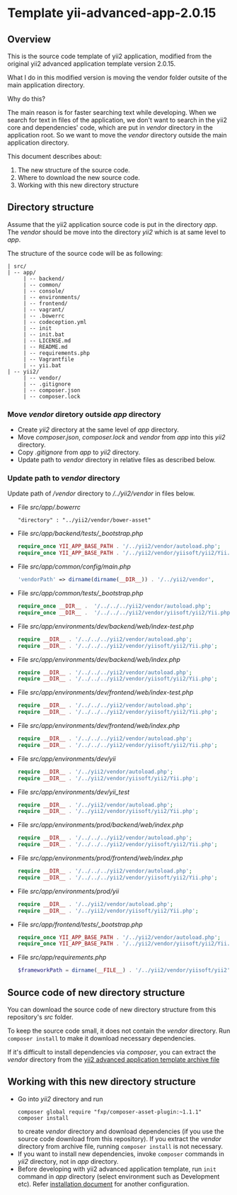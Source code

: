 # Template yii-advanced-app-2.0.15

## Overview

This is the source code template of yii2 application, modified from the original yii2 advanced application template version 2.0.15.

What I do in this modified version is moving the vendor folder outsite of the main application directory.

Why do this?

The main reason is for faster searching text while developing.
When we search for text in files of the application, we don't want to search in the yii2 core and dependencies' code, which are put in *vendor* directory in the application root. 
So we want to move the *vendor* directory outside the main application directory.

This document describes about:
1. The new structure of the source code.
1. Where to download the new source code.
1. Working with this new directory structure

## Directory structure

Assume that the yii2 application source code is put in the directory *app*. The *vendor* should be move into the directory *yii2* which is at same level to *app*.

The structure of the source code will be as following:
```
| src/
| -- app/
     | -- backend/
     | -- common/
     | -- console/
     | -- environments/
     | -- frontend/
     | -- vagrant/
     | -- .bowerrc
     | -- codeception.yml
     | -- init
     | -- init.bat
     | -- LICENSE.md
     | -- README.md
     | -- requirements.php
     | -- Vagrantfile
     | -- yii.bat
| -- yii2/
     | -- vendor/
     | -- .gitignore
     | -- composer.json
     | -- composer.lock
```

### Move *vendor* diretory outside *app* directory

* Create *yii2* directory at the same level of *app* directory.
* Move *composer.json*, *composer.lock* and *vendor* from *app* into this *yii2* directory.
* Copy *.gitignore* from *app* to *yii2* directory.
* Update path to *vendor* directory in relative files as described below.

### Update path to *vendor* directory
Update path of */vendor* directory to */../yii2/vendor* in files below.

* File *src/app/.bowerrc*
  ```
  "directory" : "../yii2/vendor/bower-asset"
  ```
* File *src/app/backend/tests/_bootstrap.php*
  ```php
  require_once YII_APP_BASE_PATH . '/../yii2/vendor/autoload.php';
  require_once YII_APP_BASE_PATH . '/../yii2/vendor/yiisoft/yii2/Yii.php';
  ```
* File *src/app/common/config/main.php*
  ```php
  'vendorPath' => dirname(dirname(__DIR__)) . '/../yii2/vendor',
  ```
* File *src/app/common/tests/_bootstrap.php*
  ```php
  require_once __DIR__ .  '/../../../yii2/vendor/autoload.php';
  require_once __DIR__ .  '/../../../yii2/vendor/yiisoft/yii2/Yii.php';
  ```
* File *src/app/environments/dev/backend/web/index-test.php*
  ```php
  require __DIR__ . '/../../../yii2/vendor/autoload.php';
  require __DIR__ . '/../../../yii2/vendor/yiisoft/yii2/Yii.php';
  ```
* File *src/app/environments/dev/backend/web/index.php*
  ```php
  require __DIR__ . '/../../../yii2/vendor/autoload.php';
  require __DIR__ . '/../../../yii2/vendor/yiisoft/yii2/Yii.php';
  ```
* File *src/app/environments/dev/frontend/web/index-test.php*
  ```php
  require __DIR__ . '/../../../yii2/vendor/autoload.php';
  require __DIR__ . '/../../../yii2/vendor/yiisoft/yii2/Yii.php';
  ```
* File *src/app/environments/dev/frontend/web/index.php*
  ```php
  require __DIR__ . '/../../../yii2/vendor/autoload.php';
  require __DIR__ . '/../../../yii2/vendor/yiisoft/yii2/Yii.php';
  ```
* File *src/app/environments/dev/yii*
  ```php
  require __DIR__ . '/../yii2/vendor/autoload.php';
  require __DIR__ . '/../yii2/vendor/yiisoft/yii2/Yii.php';
  ```
* File *src/app/environments/dev/yii_test*
  ```php
  require __DIR__ . '/../yii2/vendor/autoload.php';
  require __DIR__ . '/../yii2/vendor/yiisoft/yii2/Yii.php';
  ```
* File *src/app/environments/prod/backend/web/index.php*
  ```php
  require __DIR__ . '/../../../yii2/vendor/autoload.php';
  require __DIR__ . '/../../../yii2/vendor/yiisoft/yii2/Yii.php';
  ```
* File *src/app/environments/prod/frontend/web/index.php*
  ```php
  require __DIR__ . '/../../../yii2/vendor/autoload.php';
  require __DIR__ . '/../../../yii2/vendor/yiisoft/yii2/Yii.php';
  ```
* File *src/app/environments/prod/yii*
  ```php
  require __DIR__ . '/../yii2/vendor/autoload.php';
  require __DIR__ . '/../yii2/vendor/yiisoft/yii2/Yii.php';
  ```
* File *src/app/frontend/tests/_bootstrap.php*
  ```php
  require_once YII_APP_BASE_PATH . '/../yii2/vendor/autoload.php';
  require_once YII_APP_BASE_PATH . '/../yii2/vendor/yiisoft/yii2/Yii.php';
  ```
* File *src/app/requirements.php*
  ```php
  $frameworkPath = dirname(__FILE__) . '/../yii2/vendor/yiisoft/yii2';
  ```

## Source code of new directory structure

You can download the source code of new directory structure from this repository's *src* folder.

To keep the source code small, it does not contain the *vendor* directory. Run `composer install` to make it download necessary dependencies.

If it's difficult to install dependencies via *composer*, you can extract the *vendor* directory from the [yii2 advanced application template archive file](https://github.com/yiisoft/yii2/releases/download/2.0.15/yii-advanced-app-2.0.15.tgz)

## Working with this new directory structure

* Go into *yii2* directory and run
  ```shell
  composer global require "fxp/composer-asset-plugin:~1.1.1"
  composer install
  ```
  to create *vendor* directory and download dependencies (if you use the source code download from this repository). If you extract the *vendor* directory from archive file, running `composer install` is not necessary.
* If you want to install new dependencies, invoke `composer` commands in *yii2* directory, not in *app* directory.
* Before developing with yii2 advanced application template, run `init` command in *app* directory (select environment such as Development etc). Refer [installation document](https://www.yiiframework.com/extension/yiisoft/yii2-app-advanced/doc/guide/2.0/en/start-installation) for another configuration.